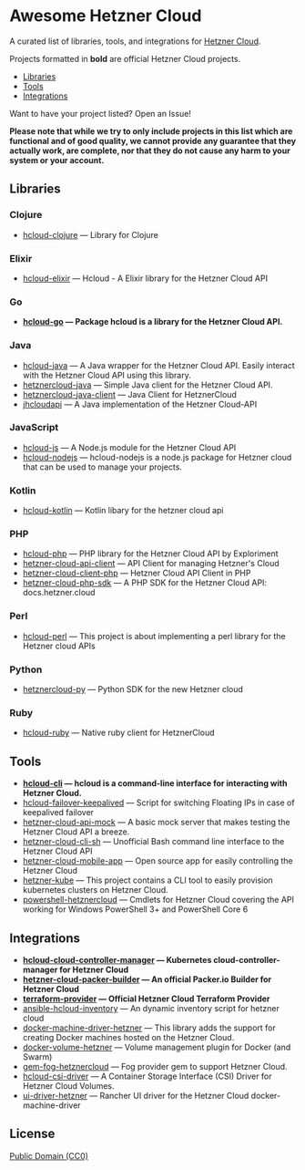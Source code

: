 # Awesome Hetzner Cloud

A curated list of libraries, tools, and integrations for [Hetzner Cloud](https://cloud.hetzner.com/).

Projects formatted in **bold** are official Hetzner Cloud projects.

* [Libraries](#libraries)
* [Tools](#tools)
* [Integrations](#integrations)

Want to have your project listed? Open an Issue!

**Please note that while we try to only include projects in this list which are
functional and of good quality, we cannot provide any guarantee that they actually
work, are complete, nor that they do not cause any harm to your system or your account.**

## Libraries

### Clojure

* [hcloud-clojure](https://github.com/olieidel/hcloud) — Library for Clojure

### Elixir

* [hcloud-elixir](https://gitlab.com/ahamtech/elixir/Hcloud) — Hcloud - A Elixir library for the Hetzner Cloud API

### Go

* **[hcloud-go](https://github.com/hetznercloud/hcloud-go) — Package hcloud is a library for the Hetzner Cloud API.**

### Java

* [hcloud-java](https://github.com/riy/hcloud-java) — A Java wrapper for the Hetzner Cloud API. Easily interact with the Hetzner Cloud API using this library.
* [hetznercloud-java](https://github.com/TomSDEVSN/hetznercloud-java) — Simple Java client for the Hetzner Cloud API.
* [hetznercloud-java-client](https://github.com/Katzen48/HetznerCloud-Java-Client) — Java Client for HetznerCloud
* [jhcloudapi](https://github.com/theq86/jhcloudapi) — A Java implementation of the Hetzner Cloud-API

### JavaScript

* [hcloud-js](https://github.com/dennisbruner/hcloud-js) — A Node.js module for the Hetzner Cloud API
* [hcloud-nodejs](https://github.com/Halfbax/hcloud-nodejs) — hcloud-nodejs is a node.js package for Hetzner cloud that can be used to manage your projects.

### Kotlin

* [hcloud-kotlin](https://github.com/DDKFM/hcloud-kotlin) — Kotlin libary for the hetzner cloud api


### PHP

* [hcloud-php](https://github.com/Exploriment/hcloud-php) — PHP library for the Hetzner Cloud API by Exploriment
* [hetzner-cloud-api-client](https://github.com/webfoersterei/hetzner-cloud-api-client) — API Client for managing Hetzner&#039;s Cloud
* [hetzner-cloud-client-php](https://github.com/arkste/hetzner-cloud-client-php) — Hetzner Cloud API Client in PHP
* [hetzner-cloud-php-sdk](https://github.com/LKDevelopment/hetzner-cloud-php-sdk) — A PHP SDK for the Hetzner Cloud API: docs.hetzner.cloud

### Perl

* [hcloud-perl](https://github.com/bmwiedemann/hcloud-perl) — This project is about implementing a perl library for the Hetzner cloud APIs

### Python

* [hetznercloud-py](https://github.com/thlisym/hetznercloud-py) — Python SDK for the new Hetzner cloud

### Ruby

* [hcloud-ruby](https://github.com/tonobo/hcloud-ruby) — Native ruby client for HetznerCloud


## Tools

* **[hcloud-cli](https://github.com/hetznercloud/cli) — hcloud is a command-line interface for interacting with Hetzner Cloud.**
* [hcloud-failover-keepalived](https://github.com/lehuizi/hcloud-failover-keepalived) — Script for switching Floating IPs in case of keepalived failover
* [hetzner-cloud-api-mock](https://github.com/LKDevelopment/hetzner-cloud-api-mock) — A basic mock server that makes testing the Hetzner Cloud API a breeze.
* [hetzner-cloud-cli-sh](https://github.com/thabbs/hetzner-cloud-cli-sh) — Unofficial Bash command line interface to the Hetzner Cloud API
* [hetzner-cloud-mobile-app](https://github.com/LKaemmerling/hetzner-cloud-mobile-app) — Open source app for easily controlling the Hetzner Cloud
* [hetzner-kube](https://github.com/xetys/hetzner-kube) — This project contains a CLI tool to easily provision kubernetes clusters on Hetzner Cloud.
* [powershell-hetznercloud](https://github.com/nicholasdille/PowerShell-HetznerCloud) — Cmdlets for Hetzner Cloud covering the API working for Windows PowerShell 3+ and PowerShell Core 6

## Integrations

* **[hcloud-cloud-controller-manager](https://github.com/hetznercloud/hcloud-cloud-controller-manager) — Kubernetes cloud-controller-manager for Hetzner Cloud**
* **[hetzner-cloud-packer-builder](https://github.com/hashicorp/packer) — An official Packer.io Builder for Hetzner Cloud**
* **[terraform-provider](https://github.com/terraform-providers/terraform-provider-hcloud) — Official Hetzner Cloud Terraform Provider**
* [ansible-hcloud-inventory](https://github.com/hg8496/ansible-hcloud-inventory) — An dynamic inventory script for hetzner cloud
* [docker-machine-driver-hetzner](https://github.com/JonasProgrammer/docker-machine-driver-hetzner) — This library adds the support for creating Docker machines hosted on the Hetzner Cloud.
* [docker-volume-hetzner](https://github.com/costela/docker-volume-hetzner) — Volume management plugin for Docker (and Swarm)
* [gem-fog-hetznercloud](https://github.com/elconas/gem-fog-hetznercloud) — Fog provider gem to support Hetzner Cloud.
* [hcloud-csi-driver](https://github.com/apricote/hcloud-csi-driver) — A Container Storage Interface (CSI) Driver for Hetzner Cloud Volumes.
* [ui-driver-hetzner](https://github.com/mxschmitt/ui-driver-hetzner) — Rancher UI driver for the Hetzner Cloud docker-machine-driver

## License

[Public Domain (CC0)](https://creativecommons.org/publicdomain/zero/1.0/)